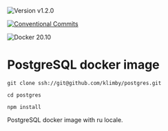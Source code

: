 ![Version v1.2.0](https://img.shields.io/badge/version-v1.2.0-blue.svg?style=plastic "Version v1.2.0")

[![Conventional Commits](https://img.shields.io/badge/Conventional%20Commits-1.0.0-yellow.svg)](https://conventionalcommits.org)

![Docker 20.10](https://img.shields.io/badge/Docker-20.10-blue.svg?style=plastic "Docker 20.10")

# PostgreSQL docker image

```
git clone ssh://git@github.com/klimby/postgres.git

cd postgres

npm install
```

PostgreSQL docker image with ru locale.


